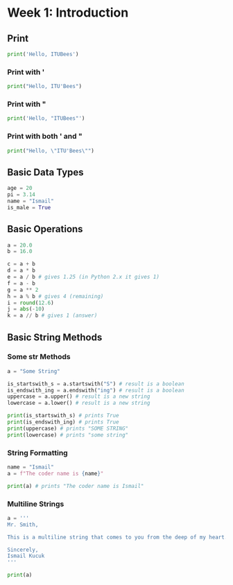 # Week 1: Introduction   

## Print
```py
print('Hello, ITUBees')
```

### Print with '
```py
print("Hello, ITU'Bees")
```

### Print with "
```py
print('Hello, "ITUBees"')
```

### Print with both ' and "
```py
print("Hello, \"ITU'Bees\"")
```

## Basic Data Types
```py
age = 20
pi = 3.14
name = "Ismail"
is_male = True
```

## Basic Operations
```py
a = 20.0
b = 16.0

c = a + b
d = a * b
e = a / b # gives 1.25 (in Python 2.x it gives 1)
f = a - b
g = a ** 2
h = a % b # gives 4 (remaining)
i = round(12.6)
j = abs(-10)
k = a // b # gives 1 (answer)
```

## Basic String Methods
### Some str Methods
```py
a = "Some String"

is_startswith_s = a.startswith("S") # result is a boolean
is_endswith_ing = a.endswith("ing") # result is a boolean
uppercase = a.upper() # result is a new string
lowercase = a.lower() # result is a new string

print(is_startswith_s) # prints True
print(is_endswith_ing) # prints True
print(uppercase) # prints "SOME STRING"
print(lowercase) # prints "some string"
```

### String Formatting
```py
name = "Ismail"
a = f"The coder name is {name}"

print(a) # prints "The coder name is Ismail"
```

### Multiline Strings
```py
a = '''
Mr. Smith,

This is a multiline string that comes to you from the deep of my heart.

Sincerely,
Ismail Kucuk
'''

print(a)
```